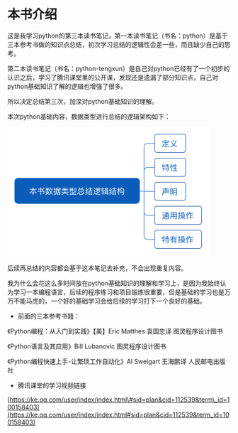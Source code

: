 # 本书介绍

这是我学习python的第三本读书笔记，第一本读书笔记（书名：python）是基于三本参考书做的知识点总结，初次学习总结的逻辑性会差一些，而且缺少自己的思考。

第二本读书笔记（书名：python-tengxun）是自己对python已经有了一个初步的认识之后，学习了腾讯课堂里的公开课，发现还是遗漏了部分知识点，自己对python基础知识了解的逻辑也增强了很多。

所以决定总结第三次，加深对python基础知识的理解。

本次python基础内容，数据类型进行总结的逻辑架构如下：

![](/assets/本书数据类型总结逻辑结构.png)

后续再总结的内容都会基于这本笔记去补充，不会出现重复内容。

我为什么会花这么多时间放在python基础知识的理解和学习上，是因为我始终认为学习一本编程语言，后续的程序练习和项目锻炼很重要，但是基础的学习也是万万不能马虎的，一个好的基础学习会给后续的学习打下一个良好的基础。

* 前面的三本参考书籍：

《Python编程：从入门到实践》【美】Eric Matthes 袁国忠译 图灵程序设计图书

《Python语言及其应用》Bill Lubanovic 图灵程序设计图书

《Python编程快速上手-让繁琐工作自动化》Al Sweigart 王海鹏译 人民邮电出版社

* 腾讯课堂的学习视频链接

[https://ke.qq.com/user/index/index.html\#sid=plan&cid=112539&term\_id=100158403](https://ke.qq.com/user/index/index.html#sid=plan&cid=112539&term_id=100158403)

